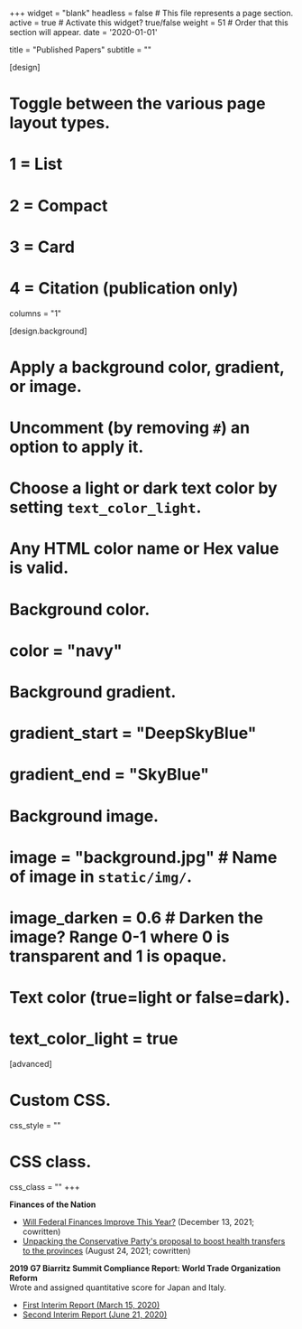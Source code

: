 +++
widget = "blank" 
headless = false  # This file represents a page section.
active = true  # Activate this widget? true/false
weight = 51  # Order that this section will appear.
date = '2020-01-01'

title = "Published Papers"
subtitle = ""
  
[design]
  # Toggle between the various page layout types.
  #   1 = List
  #   2 = Compact
  #   3 = Card
  #   4 = Citation (publication only)
 columns = "1"
  
[design.background]
  # Apply a background color, gradient, or image.
  #   Uncomment (by removing `#`) an option to apply it.
  #   Choose a light or dark text color by setting `text_color_light`.
  #   Any HTML color name or Hex value is valid.
  
  # Background color.
  # color = "navy"
  
  # Background gradient.
  # gradient_start = "DeepSkyBlue"
  # gradient_end = "SkyBlue"
  
  # Background image.
  # image = "background.jpg"  # Name of image in `static/img/`.
  # image_darken = 0.6  # Darken the image? Range 0-1 where 0 is transparent and 1 is opaque.

  # Text color (true=light or false=dark).
  # text_color_light = true  
  
[advanced]
 # Custom CSS. 
 css_style = ""
 
 # CSS class.
 css_class = ""
+++

**Finances of the Nation**
- [Will Federal Finances Improve This Year?](https://financesofthenation.ca/2021/12/13/federal-finances-monitor/) (December 13, 2021; cowritten)
- [Unpacking the Conservative Party's proposal to boost health transfers to the provinces](https://financesofthenation.ca/2021/08/24/unpacking-the-conservative-partys-proposal-to-boost-health-transfers-to-the-provinces/) (August 24, 2021; cowritten)


**2019 G7 Biarritz Summit Compliance Report: World Trade Organization Reform**    
Wrote and assigned quantitative score for Japan and Italy.

  - [First Interim Report (March 15, 2020)](http://www.g7.utoronto.ca/evaluations/2019compliance-interim/14-2019-G7-interim-compliance-WTO.pdf)
  - [Second Interim Report (June 21, 2020)](http://www.g7.utoronto.ca/evaluations/2019compliance-interim-2/14-2019-G7-2nd-interim-compliance-WTO.pdf)

